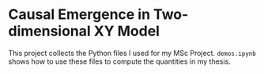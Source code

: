 # Causal Emergence in Two-dimensional XY Model
This project collects the Python files I used for my MSc Project. `demos.ipynb` shows how to use these files to compute the quantities in my thesis.
